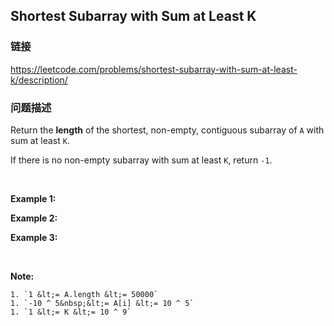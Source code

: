 ## Shortest Subarray with Sum at Least K  
### 链接  
https://leetcode.com/problems/shortest-subarray-with-sum-at-least-k/description/  
### 问题描述
Return the **length** of the shortest, non-empty, contiguous&nbsp;subarray of `A` with sum at least `K`.

If there is no non-empty subarray with sum at least `K`, return `-1`.

&nbsp;


**Example 1:**

**Example 2:**

**Example 3:**

&nbsp;

**Note:**

	1. `1 &lt;= A.length &lt;= 50000`
	1. `-10 ^ 5&nbsp;&lt;= A[i] &lt;= 10 ^ 5`
	1. `1 &lt;= K &lt;= 10 ^ 9`
